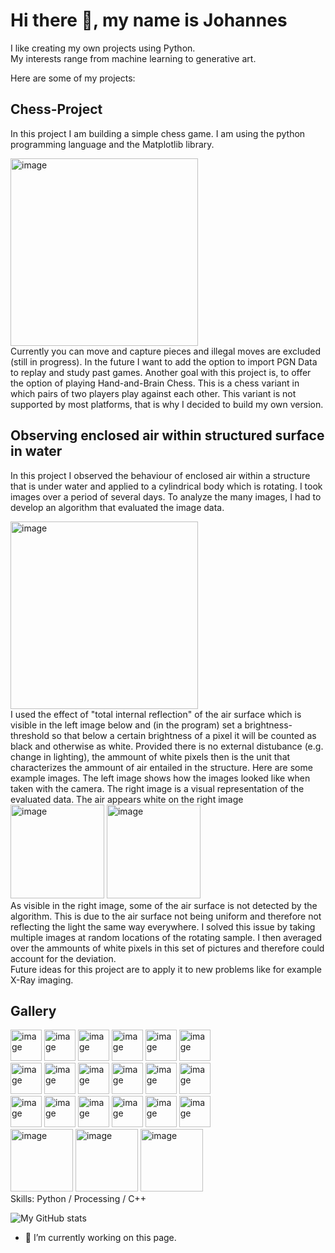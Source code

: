 # Hi there 👋, my name is Johannes

I like creating my own projects using Python. <br> 
My interests range from machine learning to generative art. <br> 

Here are some of my projects:

## Chess-Project
In this project I am building a simple chess game. I am using the python programming language and the Matplotlib library.
<div class="image-container">
<img src="https://github.com/jbirkenmaier/jbirkenmaier/assets/127735731/649c7a25-e0c5-4d09-ad6a-e6856d3682cf" alt="image" width="300" height="auto"> 
</div>
Currently you can move and capture pieces and illegal moves are excluded (still in progress). 
In the future I want to add the option to import PGN Data to replay and study past games. Another goal with this project is, to offer the option of playing Hand-and-Brain Chess. This is a chess variant in which pairs of two players play against each other. 
This variant is not supported by most platforms, that is why I decided to build my own version. 

## Observing enclosed air within structured surface in water
In this project I observed the behaviour of enclosed air within a structure that is under water and applied to a cylindrical body which is rotating. I took images over a period of several days. To analyze the many images, I had to develop an algorithm that evaluated the image data. 
<div class="image-container">
<img src="https://github.com/jbirkenmaier/jbirkenmaier/assets/127735731/1a131dda-47cd-4da8-abe7-9bca4db693ea" alt="image" width="300" height="auto"> 
</div>
I used the effect of "total internal reflection" of the air surface which is visible in the left image below and (in the program) set a brightness-threshold so that below a certain brightness of a pixel it will be counted as black and otherwise as white. 
Provided there is no external distubance (e.g. change in lighting), the ammount of white pixels then is the unit that characterizes the ammount of air entailed in the structure.
Here are some example images. The left image shows how the images looked like when taken with the camera. The right image is a visual representation of the evaluated data. The air appears white on the right image
<div class="image-container">
<img src="https://github.com/jbirkenmaier/jbirkenmaier/assets/127735731/d0aaba3c-3f48-4a54-8a8e-bead8bf1540f" alt="image" width="150" height="auto"> 
<img src="https://github.com/jbirkenmaier/jbirkenmaier/assets/127735731/36ca540d-c46c-489c-9479-0300996e4383" alt="image" width="150" height="auto"> 
</div>
As visible in the right image, some of the air surface is not detected by the algorithm. This is due to the air surface not being uniform and therefore not reflecting the light the same way everywhere. I solved this issue by taking multiple images at random locations of the rotating sample. I then averaged over the ammounts of white pixels in this set of pictures and therefore could account for the deviation. <br>
Future ideas for this project are to apply it to new problems like for example X-Ray imaging.

## Gallery 
<div class="image-container">
<img src="https://github.com/jbirkenmaier/jbirkenmaier/assets/127735731/d2207266-0bc9-43d5-b6ff-c61c6ed4edd5" alt="image" width="50" height="auto"> 
<img src="https://github.com/jbirkenmaier/jbirkenmaier/assets/127735731/4adcbb38-c6c5-4836-8af7-537dd11f823c" alt="image" width="50" height="auto"> 
<img src="https://github.com/jbirkenmaier/jbirkenmaier/assets/127735731/4a817459-a6b6-44ea-9e62-19270dfd68f9" alt="image" width="50" height="auto"> 
<img src="https://github.com/jbirkenmaier/jbirkenmaier/assets/127735731/52dad5a1-c902-4ecb-8114-65db0a310ef8" alt="image" width="50" height="auto"> 
<img src="https://github.com/jbirkenmaier/jbirkenmaier/assets/127735731/f3faebf0-0d26-4c60-a14f-929a651b7a00" alt="image" width="50" height="auto"> 
<img src="https://github.com/jbirkenmaier/jbirkenmaier/assets/127735731/8c97b729-0357-4699-aebb-608ba329e197" alt="image" width="50" height="auto"> 
</div>

<div class="image-container">
<img src="https://github.com/jbirkenmaier/jbirkenmaier/assets/127735731/8aa73e50-ca4a-4a9a-975a-ff11176ea34c" alt="image" width="50" height="auto"> 
<img src="https://github.com/jbirkenmaier/jbirkenmaier/assets/127735731/3265cf4c-c9bd-4d8a-b4ab-9b4b1d5b6510" alt="image" width="50" height="auto"> 
<img src="https://github.com/jbirkenmaier/jbirkenmaier/assets/127735731/e6679b82-4e1a-477e-bb83-889b7d4d02c5" alt="image" width="50" height="auto"> 
<img src="https://github.com/jbirkenmaier/jbirkenmaier/assets/127735731/079bc491-53f9-40af-b613-4228950e7cfb" alt="image" width="50" height="auto"> 
<img src="https://github.com/jbirkenmaier/jbirkenmaier/assets/127735731/335eaeab-8479-457b-8907-168c862963d3" alt="image" width="50" height="auto"> 
<img src="https://github.com/jbirkenmaier/jbirkenmaier/assets/127735731/b774adf4-131f-445c-bfce-acc6fbcd9e2e" alt="image" width="50" height="auto"> 
</div>


<div class="image-container">
<img src="https://github.com/jbirkenmaier/jbirkenmaier/assets/127735731/335eaeab-8479-457b-8907-168c862963d3" alt="image" width="50" height="auto"> 
<img src="https://github.com/jbirkenmaier/jbirkenmaier/assets/127735731/bf68f762-6ef4-4cd7-aabf-aceb06a51ccf" alt="image" width="50" height="auto"> 
<img src="https://github.com/jbirkenmaier/jbirkenmaier/assets/127735731/4b8587a9-f968-4a85-8b6f-e4565f3bcd1d" alt="image" width="50" height="auto"> 
<img src="https://github.com/jbirkenmaier/jbirkenmaier/assets/127735731/8c7b78c7-15f3-4ae1-9355-36f251865e64" alt="image" width="50" height="auto"> 
<img src="https://github.com/jbirkenmaier/jbirkenmaier/assets/127735731/ec1802fe-1baa-4da4-b0d2-75f628589f6e" alt="image" width="50" height="auto"> 
<img src="https://github.com/jbirkenmaier/jbirkenmaier/assets/127735731/03c2f654-5e4d-458a-b2a3-4e1407737cf7" alt="image" width="50" height="auto"> 
</div>

<!--<img src="https://github.com/jbirkenmaier/jbirkenmaier/assets/127735731/d7b38463-3498-4a84-b550-83b699be569a" alt="image" width="50" height="auto"> -->


<div class="image-container">
<img src="https://github.com/jbirkenmaier/jbirkenmaier/assets/127735731/a4d514df-9e6c-455d-a74c-6747cc8272db" alt="image" width="100" height="auto"/>
<img src="https://github.com/jbirkenmaier/jbirkenmaier/assets/127735731/f98a3340-299e-4916-82b6-07fbd9f8ff37" alt="image" width="100" height="auto"/>
<img src="https://github.com/jbirkenmaier/jbirkenmaier/assets/127735731/869d97c7-9013-4fb2-b506-eb3f9da205a1" alt="image" width="100" height="auto"/>
</div>
Skills: Python / Processing / C++

![My GitHub stats](https://github-readme-stats.vercel.app/api?username=jbirkenmaier&show_icons=true&theme=dark)
<!--[![My GitHub stats](https://github-readme-stats.vercel.app/api?username=jbirkenmaier)](https://github.com/jbirkenmaier/github-readme-stats&theme=dark)-->

- 🔭 I’m currently working on this page. 

<!--### Hi there 👋, my name is Johannes
`I like creating my own projects using Python. My interests range from machine learning to digital art.` <br>
`Take a look at some of my art projects:`

![](https://github.com/jbirkenmaier/jbirkenmaier/assets/127735731/d2207266-0bc9-43d5-b6ff-c61c6ed4edd5)

<img src="https://github.com/jbirkenmaier/jbirkenmaier/assets/127735731/d2207266-0bc9-43d5-b6ff-c61c6ed4edd5" style="float:left; margin-right:10px;" alt="image" width="50" height="auto"> 
<img src="https://github.com/jbirkenmaier/jbirkenmaier/assets/127735731/4adcbb38-c6c5-4836-8af7-537dd11f823c" style="float:left; alt="image" width="50" height="auto"> 
<img src="https://github.com/jbirkenmaier/jbirkenmaier/assets/127735731/4a817459-a6b6-44ea-9e62-19270dfd68f9" style="float:left; alt="image" width="50" height="auto"> 
<img src="https://github.com/jbirkenmaier/jbirkenmaier/assets/127735731/52dad5a1-c902-4ecb-8114-65db0a310ef8" style="float:left; alt="image" width="50" height="auto"> 
<img src="https://github.com/jbirkenmaier/jbirkenmaier/assets/127735731/f3faebf0-0d26-4c60-a14f-929a651b7a00" alt="image" width="50" height="auto"> 
<br>
<img src="https://github.com/jbirkenmaier/jbirkenmaier/assets/127735731/8aa73e50-ca4a-4a9a-975a-ff11176ea34c" alt="image" width="50" height="auto"> 
<img src="https://github.com/jbirkenmaier/jbirkenmaier/assets/127735731/3265cf4c-c9bd-4d8a-b4ab-9b4b1d5b6510" alt="image" width="50" height="auto"> 
<img src="https://github.com/jbirkenmaier/jbirkenmaier/assets/127735731/e6679b82-4e1a-477e-bb83-889b7d4d02c5" alt="image" width="50" height="auto"> 
<img src="https://github.com/jbirkenmaier/jbirkenmaier/assets/127735731/079bc491-53f9-40af-b613-4228950e7cfb" alt="image" width="50" height="auto"> 
<img src="https://github.com/jbirkenmaier/jbirkenmaier/assets/127735731/335eaeab-8479-457b-8907-168c862963d3" alt="image" width="50" height="auto"> 
<br>
<img src="https://github.com/jbirkenmaier/jbirkenmaier/assets/127735731/335eaeab-8479-457b-8907-168c862963d3" alt="image" width="50" height="auto"> 
<img src="https://github.com/jbirkenmaier/jbirkenmaier/assets/127735731/bf68f762-6ef4-4cd7-aabf-aceb06a51ccf" alt="image" width="50" height="auto"> 
<img src="https://github.com/jbirkenmaier/jbirkenmaier/assets/127735731/4b8587a9-f968-4a85-8b6f-e4565f3bcd1d" alt="image" width="50" height="auto"> 
<img src="https://github.com/jbirkenmaier/jbirkenmaier/assets/127735731/4b8587a9-f968-4a85-8b6f-e4565f3bcd1d" alt="image" width="50" height="auto"> 
<img src="https://github.com/jbirkenmaier/jbirkenmaier/assets/127735731/ec1802fe-1baa-4da4-b0d2-75f628589f6e" alt="image" width="50" height="auto"> 
<br>

Skills: Python / Processing / C++



[![My GitHub stats](https://github-readme-stats.vercel.app/api?username=jbirkenmaier)](https://github.com/jbirkenmaier/github-readme-stats)

- 🔭 I’m currently working on this page. 

<!--https://github.com/jbirkenmaier/jbirkenmaier/assets/127735731/c806ffd0-6617-44ff-8695-40c31f267e32

<video width="100" height="auto" controls="controls">
  <source src="webs.mp4" type="video/mp4">
Your browser does not support the video tag.
</video>

<video style="width:100%" controls="controls">
  <source src="github.com/jbirkenmaier/jbirkenmaier/assets/127735731/c806ffd0-6617-44ff-8695-40c31f267e32
" type="video/mp4">
Your browser does not support the video tag.
</video>

<!--
- 🔭 I’m currently working on ...
- 🌱 I’m currently learning ...
- 👯 I’m looking to collaborate on ...
- 🤔 I’m looking for help with ...
- 💬 Ask me about ...
- 📫 How to reach me: ...
- 😄 Pronouns: ...
- ⚡ Fun fact: ...
-->

